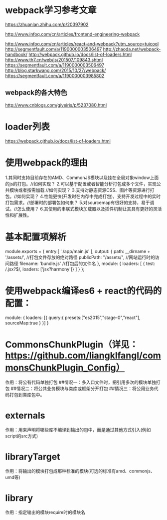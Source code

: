# webpack学习参考文章
https://zhuanlan.zhihu.com/p/20397902

http://www.infoq.com/cn/articles/frontend-engineering-webpack

http://www.infoq.com/cn/articles/react-and-webpack?utm_source=tuicool
http://segmentfault.com/a/1190000003506497
http://zhaoda.net/webpack-handbook/
http://webpack.github.io/docs/list-of-loaders.html
http://www.th7.cn/web/js/201507/109843.shtml
https://segmentfault.com/a/1190000003506497
http://blog.starkwang.com/2015/10/27/webpack/
https://segmentfault.com/a/1190000003985802

## webpack的各大特色
http://www.cnblogs.com/giveiris/p/5237080.html
# loader列表
https://webpack.github.io/docs/list-of-loaders.html
# 使用webpack的理由
1.其同时支持目前存在的AMD、CommonJS模块以及挂在全局对象window上面的js的打包。//如何实现？
2.可以基于配置或者智能分析打包成多个文件，实现公共模块或者按需加载.//如何实现？
3.支持对静态资源CSS、图片等资源进行打包。//如何实现？
4.性能更快(开发时在内存中完成打包)，支持开发过程中的实时打包需求。//部署时的部署包如何来？
5.对sourcemap有很好的支持，易于调试。//怎么使用？
6.其使用的串联式模块加载器以及插件机制让其具有更好的灵活性和扩展性。

# 基本配置项解析
module.exports = {
  entry:[
    './app/main.js'
  ],
  output: {
    path: __dirname + '/assets/', //打包文件存放的绝对路径
    publicPath: "/assets/", //网站运行时的访问路径
    filename: 'bundle.js' //打包后的文件名
  },
  module: {
    loaders: [
      { test: /\.jsx?$/, loaders: ['jsx?harmony']}
    ]
  }
};
# 使用webpack编译es6 + react的代码的配置：
module: {
  loaders: [{
    query:{
      presets:["es2015","stage-0","react"],
      sourceMap:true
    }
  }]
}

# CommonsChunkPlugin（详见：https://github.com/liangklfangl/commonsChunkPlugin_Config）
作用：将公有代码单独打包
##情况一：多入口文件时，把引用多次的模块单独打包
##情况二：将公共业务模块与类库或框架分开打包
##情况三：将公用业务代码打包到类库包中。
# externals
作用：用来声明将哪些库不编译到输出的包中，而是通过其他方式引入(例如script的src方式)
# libraryTarget
作用：将输出的模块打包成那种标准的模块(可选的标准有amd、commonjs、umd等)
# library
作用：指定输出的模块require时的模块名
